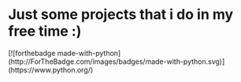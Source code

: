 <h1>Just some projects that i do in my free time :)</h1>
[![forthebadge made-with-python](http://ForTheBadge.com/images/badges/made-with-python.svg)](https://www.python.org/)
